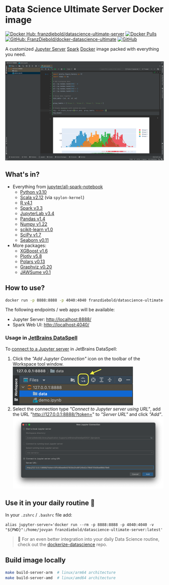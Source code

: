 # Data Science Ultimate Server Docker image

[![Docker Hub: franzdiebold/datascience-ultimate-server](https://img.shields.io/badge/Docker%20Hub-franzdiebold%2Fdatascience--ultimate--server-2496ed)](https://hub.docker.com/r/franzdiebold/datascience-ultimate-server)
[![Docker Pulls](https://img.shields.io/docker/pulls/franzdiebold/datascience-ultimate-server)](https://hub.docker.com/r/franzdiebold/datascience-ultimate-server)
[![GitHub: FranzDiebold/docker-datascience-ultimate](https://img.shields.io/badge/GitHub-FranzDiebold%2Fdocker--datascience--ultimate-0969da)](https://github.com/FranzDiebold/docker-datascience-ultimate)
[![GitHub](https://img.shields.io/github/license/FranzDiebold/docker-datascience-ultimate)](./LICENSE)

A customized [Jupyter Server](https://jupyter.org/) [Spark](https://spark.apache.org/docs/latest/api/python/) [Docker](https://www.docker.com/) image packed with everything you need.

![datascience-ultimate-server JetBrains DataSpell screenshot](../images/datascience-ultimate-server_JetBrains-DataSpell_screenshot.png)

## What's in?

- Everything from [jupyter/all-spark-notebook](https://hub.docker.com/r/jupyter/all-spark-notebook)
  - [Python v3.10](https://www.python.org/)
  - [Scala v2.12](https://www.scala-lang.org/) (via `spylon-kernel`)
  - [R v4.1](https://www.r-project.org/)
  - [Spark v3.3](https://spark.apache.org/docs/latest/api/python/)
  - [JupyterLab v3.4](https://jupyter.org/)
  - [Pandas v1.4](https://pandas.pydata.org/)
  - [Numpy v1.22](https://numpy.org/)
  - [scikit-learn v1.0](https://scikit-learn.org/)
  - [SciPy v1.7](https://scipy.org/)
  - [Seaborn v0.11](https://seaborn.pydata.org/)
- More packages:
  - [XGBoost v1.6](https://xgboost.ai/)
  - [Plotly v5.8](https://plotly.com/python/)
  - [Polars v0.13](https://www.pola.rs/)
  - [Graphviz v0.20](https://github.com/xflr6/graphviz)
  - [JAWSume v0.1](https://github.com/FranzDiebold/jawsume)

## How to use?

```bash
docker run -p 8888:8888 -p 4040:4040 franzdiebold/datascience-ultimate-server
```

The following endpoints / web apps will be available:

- Jupyter Server: [http://localhost:8888/](http://localhost:8888/)
- Spark Web UI: [http://localhost:4040/](http://localhost:4040/)

### Usage in [JetBrains DataSpell](https://www.jetbrains.com/dataspell/)

To [connect to a Jupyter server](https://www.jetbrains.com/help/dataspell/configuring-jupyter-notebook.html#remote) in JetBrains DataSpell:

1. Click the _"Add Jupyter Connection"_ icon on the toolbar of the Workspace tool window.
   <img src="../images/JetBrains_DataSpell_Add_Jupyter_Connection.png" alt="JetBrains DataSpell Add Jupyter Connection screenshot" width="382" />
2. Select the connection type _"Connect to Jupyter server using URL"_, add the URL "http://127.0.0.1:8888/?token=<your-token>" to _"Server URL"_ and click _"Add"_.
   <img src="../images/JetBrains_DataSpell_Server_URL.png" alt="JetBrains DataSpell Server URL screenshot" width="900" />

## Use it in your daily routine :rocket:

In your `.zshrc` / `.bashrc` file add:

```bashrc
alias jupyter-server='docker run --rm -p 8888:8888 -p 4040:4040 -v "${PWD}":/home/jovyan franzdiebold/datascience-ultimate-server:latest'
```

> 💪 For an even better integration into your daily Data Science routine, check out the [dockerize-datascience](https://github.com/FranzDiebold/dockerize-datascience) repo.

## Build image locally

```bash
make build-server-arm  # linux/arm64 architecture
make build-server-amd  # linux/amd64 architecture
```
